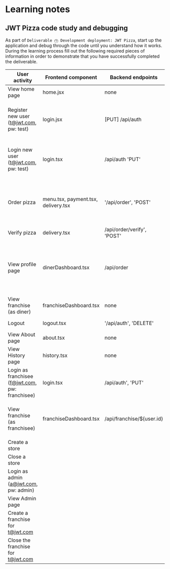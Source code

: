 # Learning notes

## JWT Pizza code study and debugging

As part of `Deliverable ⓵ Development deployment: JWT Pizza`, start up the application and debug through the code until you understand how it works. During the learning process fill out the following required pieces of information in order to demonstrate that you have successfully completed the deliverable.

| User activity                                       | Frontend component | Backend endpoints | Database SQL |
| --------------------------------------------------- | ------------------ | ----------------- | ------------ |
| View home page                                      |home.jsx            |  none             |  none        |
| Register new user<br/>(t@jwt.com, pw: test)         |login.jsx           |[PUT] /api/auth    |INSERT INTO user (name, email, password) VALUES (?, ?, ?)<br/> INSERT INTO userRole (userId, role, objectId) VALUES (?, ?, ?) |
| Login new user<br/>(t@jwt.com, pw: test)            |login.tsx           |/api/auth 'PUT'    |INSERT INTO user (name, email, password) VALUES (?, ?, ?)<br/> INSERT INTO userRole (userId, role, objectId) VALUES (?, ?, ?) |
| Order pizza                                         |menu.tsx, payment.tsx, delivery.tsx|'/api/order', 'POST'|INSERT INTO dinerOrder (dinerId, franchiseId, storeId, date) VALUES (?, ?, ?, now())INSERT INTO orderItem (orderId, menuId, description, price) VALUES (?, ?, ?, ?)|
| Verify pizza                                        |delivery.tsx        |/api/order/verify', 'POST'|none              |
| View profile page                                   |dinerDashboard.tsx  |/api/order         |SELECT id, franchiseId, storeId, date FROM dinerOrder WHERE dinerId=? LIMIT ${offset},${config.db.listPerPage}`, [user.id] SELECT id, menuId, description, price FROM orderItem WHERE orderId=?`, [order.id]              |
| View franchise<br/>(as diner)                       |franchiseDashboard.tsx| none            | none         |
| Logout                                              |logout.tsx          |'/api/auth', 'DELETE'|DELETE FROM auth WHERE token=?              | 
| View About page                                     |about.tsx           |none               |none              |
| View History page                                   |history.tsx         |none               |none              |
| Login as franchisee<br/>(f@jwt.com, pw: franchisee) |login.tsx           |/api/auth', 'PUT'  |INSERT INTO auth (token, userId) VALUES (?, ?) INSERT INTO userRole (userId, role, objectId) VALUES (?, ?, ?)              |
| View franchise<br/>(as franchisee)                  |franchiseDashboard.tsx|/api/franchise/${user.id}|`SELECT objectId FROM userRole WHERE role='franchisee' AND userId=?`, [userId]  `SELECT id, name FROM franchise WHERE id in (${franchiseIds.join(',')})`|
| Create a store                                      |                    |                   |              |
| Close a store                                       |                    |                   |              |
| Login as admin<br/>(a@jwt.com, pw: admin)           |                    |                   |              |
| View Admin page                                     |                    |                   |              |
| Create a franchise for t@jwt.com                    |                    |                   |              |
| Close the franchise for t@jwt.com                   |                    |                   |              |
